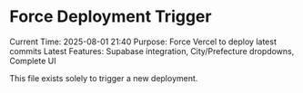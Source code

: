# Force Deployment Trigger

Current Time: 2025-08-01 21:40
Purpose: Force Vercel to deploy latest commits
Latest Features: Supabase integration, City/Prefecture dropdowns, Complete UI

This file exists solely to trigger a new deployment.